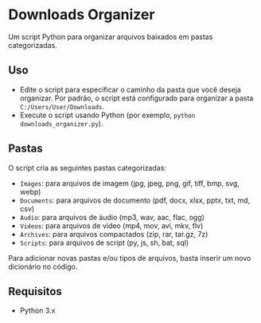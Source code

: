 # Downloads Organizer 

Um script Python para organizar arquivos baixados em pastas categorizadas.

## Uso

* Edite o script para especificar o caminho da pasta que você deseja organizar. Por padrão, o script está configurado para organizar a pasta `C:/Users/User/Downloads`.
* Execute o script usando Python (por exemplo, `python downloads_organizer.py`).

## Pastas

O script cria as seguintes pastas categorizadas:

* `Images`: para arquivos de imagem (jpg, jpeg, png, gif, tiff, bmp, svg, webp)
* `Documents`: para arquivos de documento (pdf, docx, xlsx, pptx, txt, md, csv)
* `Audio`: para arquivos de áudio (mp3, wav, aac, flac, ogg)
* `Videos`: para arquivos de vídeo (mp4, mov, avi, mkv, flv)
* `Archives`: para arquivos compactados (zip, rar, tar.gz, 7z)
* `Scripts`: para arquivos de script (py, js, sh, bat, sql)

Para adicionar novas pastas e/ou tipos de arquivos, basta inserir um novo dicionário no código.

## Requisitos

* Python 3.x